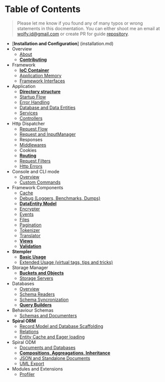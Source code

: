 # Table of Contents
> Please let me know if you found any of many typos or wrong statements in this docmentation. You can either shoot me an email at wolfy.jd@gmail.com or create PR for guide [repository](https://github.com/spiral/guide).

* [**Installation and Configuration**] (installation.md)
* Overview
    * [About](overview/about.md)
    * [**Contributing**](overview/contributing.md)
* Framework
    * [**IoC Container**](framework/container.md)
    * [Application Memory](framework/memory.md)
    * [Framework Interfaces](framework/interfaces.md)
* Application
    * [**Directory structure**](application/directories.md)
    * [Startup Flow](application/startup.md)
    * [Error Handling](application/errors.md)
    * [Database and Data Entities](application/entities.md)
    * [Services](application/services.md)
    * [Controllers](application/controllers.md)
* Http Dispatcher
    * [Request Flow](http/flow.md)
    * [Request and InputManager](http/input.md)
    * Responses
    * [Middlewares](http/middlewares.md)
    * Cookies
    * [**Routing**](http/routing.md)
    * [Request Filters](http/filters.md)
    * [Http Errors](http/errors.md)
* Console and CLI mode
    * [Overview](console/commands.md)
    * [Custom Commands](console/scaffolding.md)
* Framework Components
    * [Cache](components/cache.md)
    * [Debug (Loggers, Benchmarks, Dumps)](components/debug.md)
    * [**DataEntity Model**](components/entity.md)
    * [Encrypter](components/encrypter.md)
    * [Events](components/events.md)
    * [Files](components/files.md)
    * [Pagination](components/pagination.md)
    * [Tokenizer](components/tokenizer.md)
    * [Translator](components/translator.md)
    * [**Views**](components/views.md)
    * [**Validation**](components/validation.md)
* **Stempler**
    * [**Basic Usage**](stempler/basics.md)
    * [Extended Usage (virtual tags, tips and tricks)](stempler/expert.md)
* Storage Manager
    * [**Buckets and Objects**](storage/overview.md)
    * [Storage Servers](storage/servers.md)
* Databases
    * [Overview](database/overview.md)
    * [Schema Readers](database/reading.md)
    * [Schema Syncronization](database/syncing.md)
    * [**Query Builders**](database/builders.md)
* Behaviour Schemas
    * [Schemas and Documenters](schemas.md)
* **Spiral ORM**
    * [Record Model and Database Scaffolding](orm/basics.md)
    * [Relations](orm/relations.md)
    * [Entity Cache and Eager loading](orm/loading.md)
* Spiral ODM
    * [Documents and Databases](odm/basics.md)
    * [**Compositions, Aggreagations, Inheritance**](odm/oop.md)
    * [JSON and Standalone Documents](odm/standalone.md)
    * [UML Export](odm/uml.md)
* Modules and Extensions
    * [Profiler](modules/profiler.md)
